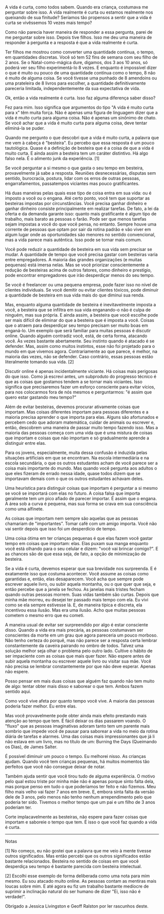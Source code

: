 A vida é curta, como todos sabem. Quando era criança, costumava me perguntar sobre isso. A vida realmente é curta ou estamos realmente nos queixando de sua finitude? Seríamos tão propensos a sentir que a vida é curta se vivêssemos 10 vezes mais tempo?

Como não parecia haver maneira de responder a essa pergunta, parei de me perguntar sobre isso. Depois tive filhos. Isso me deu uma maneira de responder à pergunta e a resposta é que a vida realmente é curta.

Ter filhos me mostrou como converter uma quantidade contínua, o tempo, em quantidades discretas. Você só tem 52 fins de semana com seu filho de 2 anos. Se o Natal-como-mágica dure, digamos, dos 3 aos 10 anos, só poderá ver seu filho experimentá-lo 8 vezes. E enquanto é impossível dizer o que é muito ou pouco de uma quantidade contínua como o tempo, 8 não é muito de alguma coisa. Se você tivesse uma punhado de 8 amendoins ou uma prateleira de 8 livros para escolher, a quantidade definitivamente pareceria limitada, independentemente da sua expectativa de vida.

Ok, então a vida realmente é curta. Isso faz alguma diferença saber disso?

Fez para mim. Isso significa que argumentos do tipo "A vida é muito curta para x" têm muita força. Não é apenas uma figura de linguagem dizer que a vida é muito curta para alguma coisa. Não é apenas um sinônimo de chato. Se você achar que a vida é muito curta para alguma coisa, deve tentar eliminá-la se puder.

Quando me pergunto o que descobri que a vida é muito curta, a palavra que me vem à cabeça é "besteira". Eu percebo que essa resposta é um pouco tautológica. Quase é a definição de besteira que é a coisa de que a vida é muito curta. E ainda assim a besteira tem um caráter distintivo. Há algo falso nela. É o alimento junk da experiência. [1]

Se você perguntar a si mesmo o que gasta o seu tempo em besteira, provavelmente já sabe a resposta. Reuniões desnecessárias, disputas sem sentido, burocracia, postura, lidar com os erros de outras pessoas, engarrafamentos, passatempos viciantes mas pouco gratificantes.

Há duas maneiras pelas quais esse tipo de coisa entra em sua vida: ou é imposto a você ou o engana. Até certo ponto, você tem que suportar as besteiras impostas por circunstâncias. Você precisa ganhar dinheiro e ganhar dinheiro consiste principalmente em realizar tarefas. De fato, a lei da oferta e da demanda garante isso: quanto mais gratificante é algum tipo de trabalho, mais barato as pessoas o farão. Pode ser que menos tarefas sejam impostas a você do que você pensa, no entanto. Sempre houve uma corrente de pessoas que optam por sair da rotina padrão e vão viver em algum lugar onde as oportunidades são menores no sentido convencional, mas a vida parece mais autêntica. Isso pode se tornar mais comum.

Você pode reduzir a quantidade de besteira em sua vida sem precisar se mudar. A quantidade de tempo que você precisa gastar com besteiras varia entre empregadores. A maioria das grandes organizações (e muitas pequenas) está imersa nelas. Mas se você priorizar conscientemente a redução de besteiras acima de outros fatores, como dinheiro e prestígio, pode encontrar empregadores que irão desperdiçar menos do seu tempo.

Se você é freelancer ou uma pequena empresa, pode fazer isso no nível de clientes individuais. Se você demitir ou evitar clientes tóxicos, pode diminuir a quantidade de besteira em sua vida mais do que diminui sua renda.

Mas, enquanto alguma quantidade de besteira é inevitavelmente imposta a você, a besteira que se infiltra em sua vida enganando-o não é culpa de ninguém, mas sua própria. E ainda assim, a besteira que você escolhe pode ser mais difícil de eliminar do que a besteira que é imposta a você. Coisas que o atraem para desperdiçar seu tempo precisam ser muito boas em enganá-lo. Um exemplo que será familiar para muitas pessoas é discutir online. Quando alguém contradiz você, está, de certa forma, atacando você. Às vezes bastante abertamente. Seu instinto quando é atacado é se defender. Mas, assim como muitos instintos, esse não foi projetado para o mundo em que vivemos agora. Contrariamente ao que parece, é melhor, na maioria das vezes, não se defender. Caso contrário, essas pessoas estão literalmente tomando sua vida. [2]

Discutir online é apenas incidentalmente viciante. Há coisas mais perigosas do que isso. Como já escrevi antes, um subproduto do progresso técnico é que as coisas que gostamos tendem a se tornar mais viciantes. Isso significa que precisaremos fazer um esforço consciente para evitar vícios, para nos colocarmos fora de nós mesmos e perguntarmos: "é assim que quero estar gastando meu tempo?"

Além de evitar besteiras, devemos procurar ativamente coisas que importam. Mas coisas diferentes importam para pessoas diferentes e a maioria precisa aprender o que importa para elas. Alguns são afortunados e percebem cedo que adoram matemática, cuidar de animais ou escrever e, então, descobrem uma maneira de passar muito tempo fazendo isso. Mas a maioria das pessoas começa com uma vida que é uma mistura de coisas que importam e coisas que não importam e só gradualmente aprende a distinguir entre elas.

Para os jovens, especialmente, muita dessa confusão é induzida pelas situações artificiais em que se encontram. Na escola intermediária e na escola secundária, o que os outros estudantes acham de você parece ser a coisa mais importante do mundo. Mas quando você pergunta aos adultos o que eles fizeram de errado nessa idade, quase todos dizem que se importavam demais com o que os outros estudantes achavam deles.

Uma heurística para distinguir coisas que importam é perguntar a si mesmo se você se importará com elas no futuro. A coisa falsa que importa geralmente tem um pico afiado de parecer importar. É assim que o engana. A área sob a curva é pequena, mas sua forma se crava em sua consciência como uma alfinete.

As coisas que importam nem sempre são aquelas que as pessoas chamariam de "importantes". Tomar café com um amigo importa. Você não vai sentir depois que isso foi um desperdício de tempo.

Uma coisa ótima em ter crianças pequenas é que elas fazem você gastar tempo em coisas que importam: elas. Elas puxam sua manga enquanto você está olhando para o seu celular e dizem: "você vai brincar comigo?". E as chances são de que essa seja, de fato, a opção de minimização de besteira.

Se a vida é curta, devemos esperar que sua brevidade nos surpreenda. E é exatamente isso que costuma acontecer. Você assume as coisas como garantidas e, então, elas desaparecem. Você acha que sempre pode escrever aquele livro, ou subir aquela montanha, ou o que quer que seja, e então percebe que a janela se fechou. As janelas mais tristes fecham quando outras pessoas morrem. Suas vidas também são curtas. Depois que minha mãe morreu, eu desejei ter passado mais tempo com ela. Eu vivi como se ela sempre estivesse lá. E, de maneira típica e discreta, ela incentivou essa ilusão. Mas era uma ilusão. Acho que muitas pessoas cometem o mesmo erro que eu cometi.

A maneira usual de evitar ser surpreendido por algo é estar consciente disso. Quando a vida era mais precária, as pessoas costumavam ser conscientes da morte em um grau que agora pareceria um pouco morboso. Não tenho certeza do porquê, mas não parece ser a resposta certa lembrar constantemente da caveira pairando no ombro de todos. Talvez uma solução melhor seja olhar o problema pelo outro lado. Cultive o hábito de ser impaciente com as coisas que mais quer fazer. Não espere antes de subir aquela montanha ou escrever aquele livro ou visitar sua mãe. Você não precisa se lembrar constantemente por que não deve esperar. Apenas não espere.

Posso pensar em mais duas coisas que alguém faz quando não tem muito de algo: tentar obter mais disso e saborear o que tem. Ambos fazem sentido aqui.

Como você vive afeta por quanto tempo você vive. A maioria das pessoas poderia fazer melhor. Eu entre elas.

Mas você provavelmente pode obter ainda mais efeito prestando mais atenção ao tempo que tem. É fácil deixar os dias passarem voando. O "fluxo" que as pessoas imaginativas adoram tanto tem um parente mais sombrio que impede você de pausar para saborear a vida no meio da rotina diária de tarefas e alarmes. Uma das coisas mais impressionantes que já li não estava em um livro, mas no título de um: Burning the Days (Queimando os Dias), de James Salter.

É possível diminuir um pouco o tempo. Eu melhorei nisso. As crianças ajudam. Quando você tem crianças pequenas, há muitos momentos tão perfeitos que você não consegue deixar de notar.

Também ajuda sentir que você tirou tudo de alguma experiência. O motivo pelo qual estou triste por minha mãe não é apenas porque sinto falta dela, mas porque penso em tudo o que poderíamos ter feito e não fizemos. Meu filho mais velho vai fazer 7 anos em breve. E, embora sinta falta da versão dele de 3 anos, pelo menos não tenho nenhum arrependimento pelo que poderia ter sido. Tivemos o melhor tempo que um pai e um filho de 3 anos poderiam ter.

Corte implacavelmente as besteiras, não espere para fazer coisas que importam e saboreie o tempo que tem. É isso o que você faz quando a vida é curta.  

---

Notas

[1] No começo, eu não gostei que a palavra que me veio à mente tivesse outros significados. Mas então percebi que os outros significados estão bastante relacionados. Besteira no sentido de coisas em que você desperdiça seu tempo é bastante parecida com besteira intelectual.

[2] Escolhi esse exemplo de forma deliberada como uma nota para mim mesmo. Eu sou atacado muito online. As pessoas contam as mentiras mais loucas sobre mim. E até agora eu fiz um trabalho bastante medíocre de suprimir a inclinação natural do ser humano de dizer "Ei, isso não é verdade!".

Obrigado a Jessica Livingston e Geoff Ralston por ler rascunhos deste.
